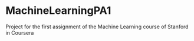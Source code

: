 # MachineLearningPA1
Project for the first assignment of the Machine Learning course of Stanford in Coursera
